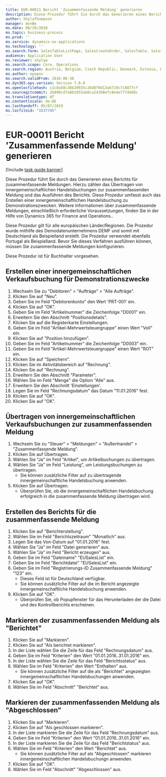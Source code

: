 ```yaml
---
title: EUR-00011 Bericht 'Zusammenfassende Meldung' generieren
description: Diese Prozedur führt Sie durch das Generieren eines Berichts für zusammenfassende Meldungen.
author: ShylaThompson
manager: AnnBe
ms.date: 08/29/2018
ms.topic: business-process
ms.prod: ''
ms.service: dynamics-ax-applications
ms.technology: ''
ms.search.form: SalesTableListPage, SalesCreateOrder, SalesTable, SalesEditLines,  EUSalesList, EUSalesListSelection, SysQueryForm, SysLookup
audience: Application User
ms.reviewer: shylaw
ms.search.scope: Core, Operations
ms.search.region: Austria, Belgium, Czech Republic, Denmark, Estonia, Finland, France, Germany, Hungary, Ireland, Italy, Latvia, Lithuania, Netherlands, Poland, Spain, Sweden, United Kingdom
ms.author: epopov
ms.search.validFrom: 2016-06-30
ms.dyn365.ops.version: Version 7.0.0
ms.openlocfilehash: c1c8a58c36b20935c26d8f0d13a6719c7c8877cf
ms.sourcegitcommit: 2b890cd7a801055ab0ca24398efc8e4e777d4d8c
ms.translationtype: HT
ms.contentlocale: de-DE
ms.lasthandoff: 05/07/2019
ms.locfileid: "1537745"
---
```

# <a name="eur-00011-generate-the-eu-sales-list-report"></a>EUR-00011 Bericht 'Zusammenfassende Meldung' generieren

[!include [task guide banner](../../includes/task-guide-banner.md)]

Diese Prozedur führt Sie durch das Generieren eines Berichts für zusammenfassende Meldungen. Hierzu zählen das Übertragen von innergemeinschaftlichen Handelsbuchungen zur zusammenfassenden Meldung und das Ausführen des Berichts. Diese Prozedur umfasst auch das Erstellen einer innergemeinschaftlichen Handelsbuchung zu Demonstrationszwecken. Weitere Informationen über zusammenfassende Meldungen, einschließlich erforderliche Voraussetzungen, finden Sie in der Hilfe von Dynamics 365 for Finance and Operations..

Diese Prozedur gilt für alle europäischen Länder/Regionen. Die Prozedur wurde mithilfe des Demodatenunternehmens DEMF und somit mit Deutschland als Beispielland erstellt. Die Prozedur verwendet ebenfalls Portugal als Beispielland. Bevor Sie dieses Verfahren ausführen können, müssen Sie zusammenfassende Meldungen konfigurieren.

Diese Prozedur ist für Buchhalter vorgesehen.


## <a name="create-an-intra-community-sales-transaction-for-demo-purposes"></a>Erstellen einer innergemeinschaftlichen Verkaufsbuchung für Demonstrationszwecke
1. Wechseln Sie zu "Debitoren" > "Aufträge" > "Alle Aufträge".
2. Klicken Sie auf "Neu".
3. Geben Sie im Feld "Debitorenkonto" den Wert 'PRT-001' ein.
4. Klicken Sie auf "OK".
5. Geben Sie im Feld "Artikelnummer" die Zeichenfolge "D0001" ein.
6. Erweitern Sie den Abschnitt "Positionsdetails".
7. Klicken Sie auf die Registerkarte Einstellungen.
8. Geben Sie im Feld "Artikel-Mehrwertsteuergruppe" einen Wert "Voll" ein.
9. Klicken Sie auf "Position hinzufügen".
10. Geben Sie im Feld "Artikelnummer" die Zeichenfolge "D0003" ein.
11. Geben Sie im Feld "Artikel-Mehrwertsteuergruppe" einen Wert "ROT" ein.
12. Klicken Sie auf "Speichern".
13. Klicken Sie im Aktivitätsbereich auf "Rechnung".
14. Klicken Sie auf "Rechnung".
15. Erweitern Sie den Abschnitt "Parameter".
16. Wählen Sie im Feld "Menge" die Option "Alle" aus.
17. Erweitern Sie den Abschnitt 'Einstellungen'.
18. Legen Sie im Feld "Rechnungsdatum" das Datum "11.01.2016" fest.
19. Klicken Sie auf "OK".
20. Klicken Sie auf "OK".

## <a name="transfer-intra-community-trade-transactions-to-the-eu-sales-list"></a>Übertragen von innergemeinschaftlichen Verkaufsbuchungen zur zusammenfassenden Meldung
1. Wechseln Sie zu "Steuer" > "Meldungen" > "Außenhandel" > "Zusammenfassende Meldung".
2. Klicken Sie auf Übertragen.
3. Wählen Sie "Ja" im Feld "Artikel", um Artikelbuchungen zu übertragen.
4. Wählen Sie "Ja" im Feld "Leistung", um Leistungsbuchungen zu übertragen.
    * Sie können zusätzliche Filter auf zu übertragende innergemeinschaftliche Handelsbuchung anwenden.  
5. Klicken Sie auf Übertragen.
    * Überprüfen Sie, ob die innergemeinschaftlichen Handelsbuchung erfolgreich in die zusammenfassende Meldung übertragen wird.  

## <a name="generate-the-eu-sales-list-report"></a>Erstellen des Berichts für die zusammenfassende Meldung
1. Klicken Sie auf "Berichterstellung".
2. Wählen Sie im Feld "Berichtszeitraum" "Monatlich" aus.
3. Legen Sie das Von-Datum auf "01.01.2016" fest.
4. Wählen Sie "Ja" im Feld "Datei generieren" aus.
5. Wählen Sie "Ja" im Feld "Bericht erzeugen" aus.
6. Geben Sie im Feld "Dateiname" "EUSalesList" ein.
7. Geben Sie im Feld "Berichtdatei" "EUSalesList" ein.
8. Geben Sie im Feld "Registrierungs-ID Zusammenfassende Meldung" "123" ein.
    * Dieses Feld ist für Deutschland verfügbar.  
    * Sie können zusätzliche Filter auf die im Bericht angezeigte innergemeinschaftliche Handelsbuchung anwenden.  
9. Klicken Sie auf "OK".
    * Überprüfen Sie, ob Popupfenster für das Herunterladen der die Datei und des Kontrollberichts erscheinen.  

## <a name="mark-eu-sales-list-lines-as-reported"></a>Markieren der zusammenfassenden Meldung als "Berichtet"
1. Klicken Sie auf "Markieren".
2. Klicken Sie auf "Als berichtet markieren".
3. In der Liste wählen Sie die Zeile für das Feld "Rechnungsdatum" aus.
4. Geben Sie im Feld "Kriterien" den Wert "01.01.2016..31.01.2016" ein.
5. In der Liste wählen Sie die Zeile für das Feld "Berichtsstatus" aus.
6. Wählen Sie im Feld "Kriterien" den Wert "Enthalten" aus.
    * Sie können zusätzliche Filter auf die als "Berichtet" angezeigten innergemeinschaftlichen Handelsbuchungen anwenden.  
7. Klicken Sie auf "OK".
8. Wählen Sie im Feld "Abschnitt" "Berichtet" aus.

## <a name="mark-eu-sales-list-lines-as-closed"></a>Markieren der zusammenfassenden Meldung als "Abgeschlossen"
1. Klicken Sie auf "Markieren".
2. Klicken Sie auf "Als geschlossen markieren".
3. In der Liste markieren Sie die Zeile für das Feld "Rechnungsdatum" aus.
4. Geben Sie im Feld "Kriterien" den Wert "01.01.2016..31.01.2016" ein.
5. In der Liste markieren Sie die Zeile für das Feld "Berichtstatus" aus.
6. Wählen Sie im Feld "Kriterien" den Wert "Berichtet" aus.
    * Sie können zusätzliche Filter auf als "Abgeschlossen" markieren innergemeinschaftlichen Handelsbuchungn anwenden.  
7. Klicken Sie auf "OK".
8. Wählen Sie im Feld "Abschnitt" "Abgeschlossen" aus.

